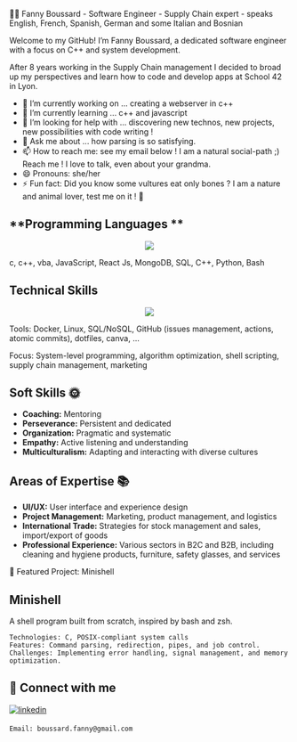 👩‍💻 Fanny Boussard - Software Engineer - Supply Chain expert - speaks English, French, Spanish, German and some Italian and Bosnian


Welcome to my GitHub! I’m Fanny Boussard, a dedicated software engineer with a focus on C++ and system development.

After 8 years working in the Supply Chain management I decided to broad up my perspectives and learn how to code and develop apps at School 42 in Lyon.

- 🔭 I’m currently working on ... creating a webserver in c++
- 🌱 I’m currently learning ... c++ and javascript
- 🤔 I’m looking for help with ... discovering new technos, new projects, new possibilities with code writing ! 
- 💬 Ask me about ... how parsing is so satisfying.
- 📫 How to reach me: see my email below ! I am a natural social-path ;) Reach me ! I love to talk, even about your grandma. 
- 😄 Pronouns: she/her
- ⚡ Fun fact: Did you know some vultures eat only bones ? I am a nature and animal lover, test me on it !  🦅


## **Programming Languages  **

<p align="center">
  <a href="https://skillicons.dev">
    <img src="https://skillicons.dev/icons?i=c,cpp,python,html,css,javascript,typescript,React" />
  </a>
</p>

 c, c++, vba, JavaScript, React Js, MongoDB, SQL, C++, Python, Bash


## **Technical Skills**

<p align="center">
  <a href="https://skillicons.dev">
    <img src="https://skillicons.dev/icons?i=figma,wordpress,bash,vscode,vim,codepen,github,canva" />
  </a>
</p>

Tools: Docker, Linux, SQL/NoSQL, GitHub (issues management, actions, atomic commits), dotfiles, canva, ...

Focus: System-level programming, algorithm optimization, shell scripting, supply chain management, marketing 

## **Soft Skills 🌞**

- **Coaching:** Mentoring
- **Perseverance:** Persistent and dedicated
- **Organization:** Pragmatic and systematic
- **Empathy:** Active listening and understanding
- **Multiculturalism:** Adapting and interacting with diverse cultures

## **Areas of Expertise 📚**

- **UI/UX:** User interface and experience design
- **Project Management:** Marketing, product management, and logistics
- **International Trade:** Strategies for stock management and sales, import/export of goods
- **Professional Experience:** Various sectors in B2C and B2B, including cleaning and hygiene products, furniture, safety glasses, and services


🌟 Featured Project: Minishell

##  Minishell
A shell program built from scratch, inspired by bash and zsh.

    Technologies: C, POSIX-compliant system calls
    Features: Command parsing, redirection, pipes, and job control.
    Challenges: Implementing error handling, signal management, and memory optimization.


## 💬 Connect with me

<a href="https://www.linkedin.com/in/fanny-boussard-5895b788/" target="blank">
<img src=https://img.shields.io/badge/linkedin-%231E77B5.svg?&style=for-the-badge&logo=linkedin&logoColor=white alt=linkedin style="margin-bottom: 5px;" />
</a>

    Email: boussard.fanny@gmail.com
